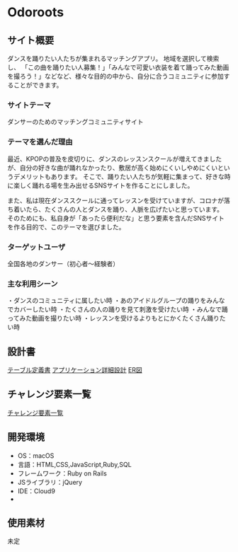 # Odoroots

## サイト概要
ダンスを踊りたい人たちが集まれるマッチングアプリ。
地域を選択して検索し、
「この曲を踊りたい人募集！」「みんなで可愛い衣装を着て踊ってみた動画を撮ろう！」などなど、様々な目的の中から、自分に合うコミュニティに参加することができます。

### サイトテーマ
ダンサーのためのマッチングコミュニティサイト

### テーマを選んだ理由
最近、KPOPの普及を皮切りに、ダンスのレッスンスクールが増えてきましたが、自分の好きな曲が踊れなかったり、敷居が高く始めにくいしやめにくいというデメリットもあります。
そこで、踊りたい人たちが気軽に集まって、好きな時に楽しく踊れる場を生み出せるSNSサイトを作ることにしました。

また、私は現在ダンススクールに通ってレッスンを受けていますが、コロナが落ち着いたら、たくさんの人とダンスを踊り、人脈を広げたいと思っています。
そのためにも、私自身が「あったら便利だな」と思う要素を含んだSNSサイトを作る目的で、このテーマを選びました。

### ターゲットユーザ
全国各地のダンサー（初心者〜経験者）

### 主な利用シーン
・ダンスのコミュニティに属したい時
・あのアイドルグループの踊りをみんなでカバーしたい時
・たくさんの人の踊りを見て刺激を受けたい時
・みんなで踊ってみた動画を撮りたい時
・レッスンを受けるよりもとにかくたくさん踊りたい時

## 設計書
[テーブル定義書](https://docs.google.com/spreadsheets/d/1vOiyZGdU91GZMa8hnebUEmNhbZehqW0WwV57YMhL1yY/edit?usp=sharing)
[アプリケーション詳細設計](https://docs.google.com/spreadsheets/d/1x9Me1DG45LvhVCZdebSQgqGKX6PdVFWRw7MliXzZY5Y/edit?usp=sharing)
[ER図](https://drive.google.com/file/d/1ifE8v_LZ7XnoLxLtaXzLros6LIqh8gDi/view?usp=sharing)



## チャレンジ要素一覧
[チャレンジ要素一覧](https://docs.google.com/spreadsheets/d/1WIeQAeyl5jkhoCoYzqTRxXZJZGCk6vdK32oTo65Ns3E/edit#gid=346513538)

## 開発環境
- OS：macOS
- 言語：HTML,CSS,JavaScript,Ruby,SQL
- フレームワーク：Ruby on Rails
- JSライブラリ：jQuery
- IDE：Cloud9
-
## 使用素材
未定